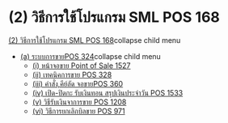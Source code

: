 # (2)	วิธีการใช้โปรแกรม SML POS  168

[(2) วิธีการใช้โปรแกรม SML POS
168](http://www.smlaccount.com/manual/?page_id=4069)collapse child menu

  * [(a) ระบบการขายPOS 324](http://www.smlaccount.com/manual/?page_id=4137)collapse child menu
    * [(i) หน้าจอขาย Point of Sale 1527](http://www.smlaccount.com/manual/?page_id=4141)
    * [(ii) เทคนิคการขาย POS 328](http://www.smlaccount.com/manual/?page_id=4145)
    * [(iii) คำสั่ง,คีย์ลัด จอขายPOS 360](http://www.smlaccount.com/manual/?page_id=4149)
    * [(iv) เปิด-ปิดกะ รับเงินทอน สรุปเงินประจำวัน POS 1533](http://www.smlaccount.com/manual/?page_id=4153)
    * [(v) วิธีรับเงินจาการขาย POS 1208](http://www.smlaccount.com/manual/?page_id=4157)
    * [(vi) วิธีการยกเลิกบิลขาย POS 971](http://www.smlaccount.com/manual/?page_id=4161)

